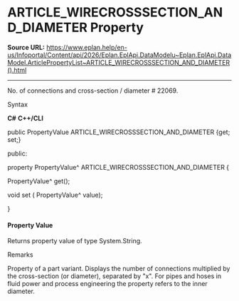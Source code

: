 # ARTICLE_WIRECROSSSECTION_AND_DIAMETER Property

**Source URL:** https://www.eplan.help/en-us/Infoportal/Content/api/2026/Eplan.EplApi.DataModelu~Eplan.EplApi.DataModel.ArticlePropertyList~ARTICLE_WIRECROSSSECTION_AND_DIAMETER().html

---

No. of connections and cross-section / diameter # 22069.

Syntax

**C#**
**C++/CLI**


public PropertyValue ARTICLE_WIRECROSSSECTION_AND_DIAMETER {get; set;}

public:

property PropertyValue^ ARTICLE_WIRECROSSSECTION_AND_DIAMETER {

   PropertyValue^ get();

   void set (    PropertyValue^ value);

}


#### Property Value

Returns property value of type System.String.

Remarks

Property of a part variant. Displays the number of connections multiplied by the cross-section (or diameter), separated by "x". For pipes and hoses in fluid power and process engineering the property refers to the inner diameter.
